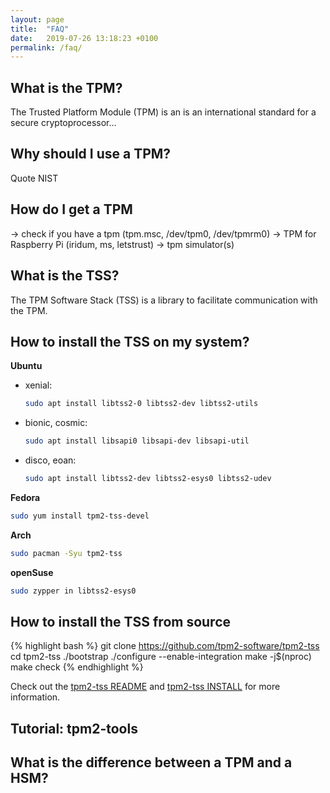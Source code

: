 ```yaml
---
layout: page
title:  "FAQ"
date:   2019-07-26 13:18:23 +0100
permalink: /faq/
---
```


## What is the TPM?
The Trusted Platform Module (TPM) is an  is an international standard for a secure cryptoprocessor...

## Why should I use a TPM?
Quote NIST

## How do I get a TPM

-> check if you have a tpm (tpm.msc, /dev/tpm0, /dev/tpmrm0)
-> TPM for Raspberry Pi (iridum, ms, letstrust)
-> tpm simulator(s)

## What is the TSS?

The TPM Software Stack (TSS) is a library to facilitate communication with the TPM.

## How to install the TSS on my system?
**Ubuntu**
  - xenial:
    ```bash
    sudo apt install libtss2-0 libtss2-dev libtss2-utils
    ```
  - bionic, cosmic:
    ```bash
    sudo apt install libsapi0 libsapi-dev libsapi-util
    ```
  - disco, eoan:
    ```bash
    sudo apt install libtss2-dev libtss2-esys0 libtss2-udev
    ```

**Fedora**
```bash
sudo yum install tpm2-tss-devel
```
**Arch**
```bash
sudo pacman -Syu tpm2-tss
```
**openSuse**
```bash
sudo zypper in libtss2-esys0
```

## How to install the TSS from source
{% highlight bash %}
git clone https://github.com/tpm2-software/tpm2-tss
cd tpm2-tss
./bootstrap
./configure --enable-integration
make -j$(nproc)
make check
{% endhighlight %}

Check out the [tpm2-tss README] and [tpm2-tss INSTALL] for more information.

[tpm2-tss README]: https://github.com/tpm2-software/tpm2-tss/blob/master/README.md
[tpm2-tss INSTALL]: https://github.com/tpm2-software/tpm2-tss/blob/master/INSTALL.md

## Tutorial: tpm2-tools



## What is the difference between a TPM and a HSM?